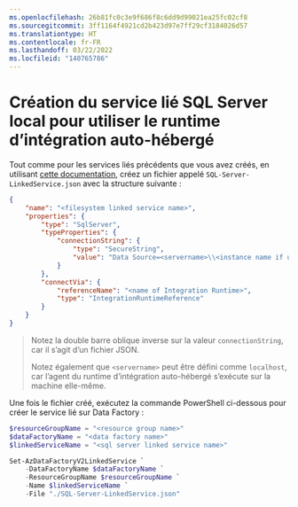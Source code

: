 ```yaml
---
ms.openlocfilehash: 26b81fc0c3e9f686f8c6dd9d99021ea25fc02cf8
ms.sourcegitcommit: 3ff1164f4921cd2b423d97e7ff29cf3184026d57
ms.translationtype: HT
ms.contentlocale: fr-FR
ms.lasthandoff: 03/22/2022
ms.locfileid: "140765786"
---
```

# <a name="creating-the-on-premises-sql-server-linked-service-to-use-the-self-hosted-integration-runtime"></a>Création du service lié SQL Server local pour utiliser le runtime d’intégration auto-hébergé

Tout comme pour les services liés précédents que vous avez créés, en utilisant [cette documentation](https://docs.microsoft.com/en-us/azure/data-factory/connector-sql-server#linked-service-properties), créez un fichier appelé `SQL-Server-LinkedService.json` avec la structure suivante :

```json
{
    "name": "<filesystem linked service name>",
    "properties": {
        "type": "SqlServer",
        "typeProperties": {
            "connectionString": {
                "type": "SecureString",
                "value": "Data Source=<servername>\\<instance name if using named instance>;Initial Catalog=<databasename>;Integrated Security=False;User ID=<username>;Password=<password>;"
            }
        },
        "connectVia": {
            "referenceName": "<name of Integration Runtime>",
            "type": "IntegrationRuntimeReference"
        }
    }
}
```

> Notez la double barre oblique inverse sur la valeur `connectionString`, car il s’agit d’un fichier JSON.
>
> Notez également que `<servername>` peut être défini comme `localhost`, car l’agent du runtime d’intégration auto-hébergé s’exécute sur la machine elle-même.

Une fois le fichier créé, exécutez la commande PowerShell ci-dessous pour créer le service lié sur Data Factory :

```powershell
$resourceGroupName = "<resource group name>"
$dataFactoryName = "<data factory name>"
$linkedServiceName = "<sql server linked service name>"

Set-AzDataFactoryV2LinkedService `
    -DataFactoryName $dataFactoryName `
    -ResourceGroupName $resourceGroupName `
    -Name $linkedServiceName `
    -File "./SQL-Server-LinkedService.json"
```